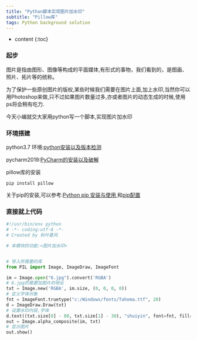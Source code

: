 ```yaml
---
title: "Python脚本实现图片加水印"
subtitle: "Pillow库"
tags: Python background solution
---
```






* content
{:toc}


### 起步
图片是指由图形、图像等构成的平面媒体,有形式的事物，我们看到的，是图画、照片、拓片等的统称。

为了保护一些原创图片的版权,某些时候我们需要在图片上面,加上水印,当然你可以用Photoshop来做,只不过如果图片数量过多,亦或者图片的动态生成的时候,使用ps将会稍有吃力.


今天小编就交大家用python写一个脚本,实现图片加水印

### 环境搭建
python3.7 环境:[python安装以及版本检测](https://victorfengming.github.io/2019/08/19/python-install-window/)

pycharm2019:[PyCharm的安装以及破解](https://victorfengming.github.io/2019/08/16/pycharm-install/)

pillow库的安装

```
pip install pillow
```


关于pip的安装,可以参考:[Python pip 安装与使用
](https://victorfengming.github.io/2019/10/12/python-install-pip/)和[pip配置](https://victorfengming.github.io/2019/11/20/pip-conf/)


### 直接就上代码


```python
#!/usr/bin/env python
# -*- coding:utf-8 -*-
# Created by 秋叶夏风

# 本模块的功能:<图片加水印>


# 导入所需要的库
from PIL import Image, ImageDraw, ImageFont

im = Image.open("6.jpg").convert('RGBA')
# 6.jpg的需要加图片的地址
txt = Image.new('RGBA', im.size, (0, 0, 0, 0))
# 定义字体对象
fnt = ImageFont.truetype("c:/Windows/fonts/Tahoma.ttf", 20)
d = ImageDraw.Draw(txt)
# 设置水印内容,字体
d.text((txt.size[0] - 80, txt.size[1] - 30), "shuiyin", font=fnt, fill=(255, 255, 255, 255))
out = Image.alpha_composite(im, txt)
# 显示图片
out.show()

```

